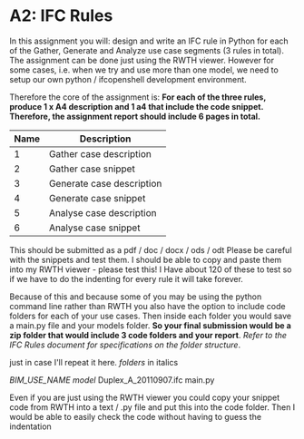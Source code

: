 # A2: IFC Rules

In this assignment you will: design and write an IFC rule in Python for each of the Gather, Generate and Analyze use case segments (3 rules in total). The assignment can be done just using the RWTH viewer. However for some cases, i.e. when we try and use more than one model, we need to setup our own python / ifcopenshell development environment.

Therefore the core of the assignment is:  **For each of the three rules, produce 1  x A4 description and 1 a4 that include the code snippet. Therefore, the assignment report should include 6 pages in total.**

|Name         | Description |
| ----------- | ----------- |
| 1     | Gather case description       |
| 2  | Gather case snippet        |
| 3   | Generate case description       |
| 4   | Generate case snippet       |
| 5   | Analyse case description       |
| 6   | Analyse case snippet     |


This should be submitted as a pdf / doc / docx / ods / odt Please be careful with the snippets and test them. I should be able to copy and paste them into my RWTH viewer - please test this! I Have about 120 of these to test so if we have to do the indenting for every rule it will take forever.

Because of this and because some of you may be using the python command line rather than RWTH you also have the option to include code folders for each of your use cases. Then inside each folder you would save a main.py file and your models folder. **So your final submission would be a zip folder that would include 3 code folders and your report**. *Refer to the IFC Rules document for specifications on the folder structure*. 

just in case I'll repeat it here. *folders* in italics

*BIM_USE_NAME*
	*model*
		Duplex_A_20110907.ifc
	main.py

Even if you are just using the RWTH viewer you could copy your snippet code from RWTH into a text / .py file and put this into the code folder. Then I would be able to easily check the code without having to guess the indentation

